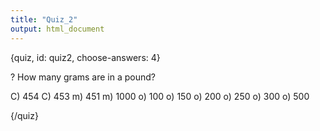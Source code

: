 ```yaml
---
title: "Quiz_2"
output: html_document
---
```


{quiz, id: quiz2, choose-answers: 4}

? How many grams are in a pound?

C) 454
C) 453
m) 451
m) 1000
o) 100
o) 150
o) 200
o) 250
o) 300
o) 500


{/quiz}